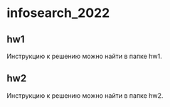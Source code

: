 # infosearch_2022

## hw1

Инструкцию к решению можно найти в папке hw1.

## hw2

Инструкцию к решению можно найти в папке hw2.
